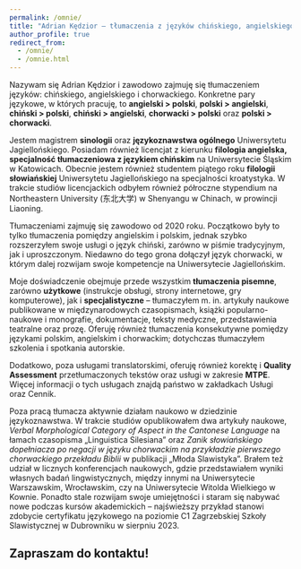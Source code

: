 ```yaml
---
permalink: /omnie/
title: "Adrian Kędzior – tłumaczenia z języków chińskiego, angielskiego i chorwackiego"
author_profile: true
redirect_from: 
  - /omnie/
  - /omnie.html
---
```


Nazywam się Adrian Kędzior i zawodowo zajmuję się tłumaczeniem języków: chińskiego, angielskiego i chorwackiego. Konkretne pary językowe, w których pracuję, to **angielski > polski**, **polski > angielski**, **chiński > polski**, **chiński > angielski**, **chorwacki > polski** oraz **polski > chorwacki**.

Jestem magistrem **sinologii** oraz **językoznawstwa ogólnego** Uniwersytetu Jagiellońskiego. Posiadam również licencjat z kierunku **filologia angielska, specjalność tłumaczeniowa z językiem chińskim** na Uniwersytecie Śląskim w Katowicach. Obecnie jestem również studentem piątego roku **filologii słowiańskiej** Uniwersytetu Jagiellońskiego na specjalności kroatystyka. W trakcie studiów licencjackich odbyłem również półroczne stypendium na Northeastern University (东北大学) w Shenyangu w Chinach, w prowincji Liaoning.

Tłumaczeniami zajmuję się zawodowo od 2020 roku. Początkowo były to tylko tłumaczenia pomiędzy angielskim i polskim, jednak szybko rozszerzyłem swoje usługi o język chiński, zarówno w piśmie tradycyjnym, jak i uproszczonym. Niedawno do tego grona dołączył język chorwacki, w którym dalej rozwijam swoje kompetencje na Uniwersytecie Jagiellońskim.

Moje doświadczenie obejmuje przede wszystkim **tłumaczenia pisemne**, zarówno **użytkowe** (instrukcje obsługi, strony internetowe, gry komputerowe), jak i **specjalistyczne** – tłumaczyłem m. in. artykuły naukowe publikowane w międzynarodowych czasopismach, książki popularno-naukowe i monografie, dokumentacje, teksty medyczne, przedstawienia teatralne oraz prozę. Oferuję również tłumaczenia konsekutywne pomiędzy językami polskim, angielskim i chorwackim; dotychczas tłumaczyłem szkolenia i spotkania autorskie.

Dodatkowo, poza usługami translatorskimi, oferuję również korektę i **Quality Assessment** przetłumaczonych tekstów oraz usługi w zakresie **MTPE**. Więcej informacji o tych usługach znajdą państwo w zakładkach Usługi oraz Cennik.

Poza pracą tłumacza aktywnie działam naukowo w dziedzinie językoznawstwa. W trakcie studiów opublikowałem dwa artykuły naukowe, _Verbal Morphological Category of Aspect in the Cantonese Language_ na łamach czasopisma „Linguistica Silesiana” oraz _Zanik słowiańskiego dopełniacza po negacji w języku chorwackim na przykładzie pierwszego chorwackiego przekładu Biblii_ w publikacji „Młoda Slawistyka”. Brałem też udział w licznych konferencjach naukowych, gdzie przedstawiałem wyniki własnych badań lingwistycznych, między innymi na Uniwersytecie Warszawskim, Wrocławskim, czy na Uniwersytecie Witolda Wielkiego w Kownie. Ponadto stale rozwijam swoje umiejętności i staram się nabywać nowe podczas kursów akademickich – najświeższy przykład stanowi zdobycie certyfikatu językowego na poziomie C1 Zagrzebskiej Szkoły Slawistycznej w Dubrowniku w sierpniu 2023. 

## Zapraszam do kontaktu!
